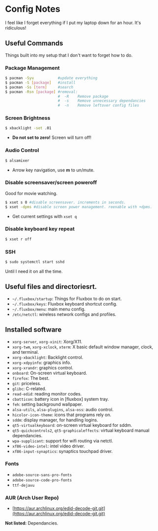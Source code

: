 # Config Notes
I feel like I forget everything if I put my laptop down for an hour. It's ridiculous!

## Useful Commands
Things built into my setup that I don't want to forget how to do.

### Package Management
``` bash
$ pacman -Syu           #update everything
$ pacman -S [package]   #install
$ pacman -Ss [term]     #search
$ pacman -Rsn [package] #removal:
                        #  -R    Remove package
                        #  -s    Remove unnecessary dependancies
                        #  -n    Remove leftover config files
```

### Screen Brightness
``` bash
$ xbacklight -set .01
```
- **Do not set to zero!** Screen will turn off!

### Audio Control
``` bash
$ alsamixer
```
- Arrow key navigation, use **m** to un/mute.

### Disable screensaver/screen poweroff
Good for movie watching.
``` bash
$ xset s 0 #disable screensaver. increments in seconds.
$ xset -dpms #disable screen power management. reenable with +dpms.
```
-  Get current settings with `xset q`

### Disable keyboard key repeat
``` bash
$ xset r off
```

### SSH
``` bash
$ sudo systemctl start sshd
```
Until I need it on all the time.

## Useful files and directoriesrt.
- `~/.fluxbox/startup`: Things for Fluxbox to do on start.
- `~/.fluxbox/keys`: Fluxbox keyboard shortcut config.
- `~/.fluxbox/menu`: main menu config.
- `/etc/netctl`: wireless network configs and profiles.

## Installed software
- `xorg-server`, `xorg-xinit`: Xorg/X11.
- `xorg-twm`, `xorg-xclock`, `xterm`: X basic default window manager, clock, and terminal.
- `xorg-xbacklight`: Backlight control.
- `xorg-xdpyinfo`: graphics info.
- `xorg-xrandr`: graphics control.
- `onboard`: On-screen virtual keyboard.
- `firefox`: The best.
- `git`: priceless.
- `glibc`: C-related.
- `read-edid`: reading monitor codes.
- `cbatticon`: battery icon in [fluxbox] system tray.
- `feh`: setting background wallpaper.
- `alsa-utils`, `alsa-plugins`, `alsa-oss`: audio control.
- `hicolor-icon-theme`: icons that programs rely on.
- `sddm`: display manager, for handling logins.
- `qt5-virtualkeyboard`: on-screen virtual keyboard for sddm.
- `qt5-quickcontrols2`, `qt5-graphicaleffects`: virtual keyboard manual dependancies.
- `wpa-supplicant`: support for wifi routing via netctl.
- `xf86-video-intel`: intel video driver.
- `xf86-input-synaptics`: synaptics touchpad driver.
### Fonts
- `adobe-source-sans-pro-fonts`
- `adobe-source-code-pro-fonts`
- `ttf-dejavu`
### AUR (Arch User Repo)
- [https://aur.archlinux.org/edid-decode-git.git](https://aur.archlinux.org/edid-decode-git.git)

**Not listed:** Dependancies.
